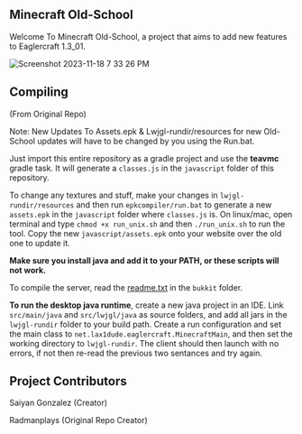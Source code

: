 ## Minecraft Old-School

Welcome To Minecraft Old-School, a project that aims to add new features to Eaglercraft 1.3_01.

![Screenshot 2023-11-18 7 33 26 PM](https://github.com/SaiyanGonzalez01/Minecraft-Old-School/assets/153963453/eadddfb4-08bb-48d1-92eb-703672c6ad32)


## Compiling
(From Original Repo)

Note: New Updates To Assets.epk & Lwjgl-rundir/resources for new Old-School updates will have to be changed by you using the Run.bat.

Just import this entire repository as a gradle project and use the **teavmc** gradle task. It will generate a `classes.js` in the `javascript` folder of this repository.

To change any textures and stuff, make your changes in `lwjgl-rundir/resources` and then run `epkcompiler/run.bat` to generate a new `assets.epk` in the `javascript` folder where `classes.js` is. On linux/mac, open terminal and type `chmod +x run_unix.sh` and then `./run_unix.sh` to run the tool. Copy the new `javascript/assets.epk` onto your website over the old one to update it.

**Make sure you install java and add it to your PATH, or these scripts will not work.**

To compile the server, read the [readme.txt](https://github.com/LAX1DUDE/eaglercraft-beta/blob/main/bukkit/readme.txt) in the `bukkit` folder.

**To run the desktop java runtime**, create a new java project in an IDE. Link `src/main/java` and `src/lwjgl/java` as source folders, and add all jars in the `lwjgl-rundir` folder to your build path. Create a run configuration and set the main class to `net.lax1dude.eaglercraft.MinecraftMain`, and then set the working directory to `lwjgl-rundir`. The client should then launch with no errors, if not then re-read the previous two sentances and try again.

## Project Contributors
Saiyan Gonzalez (Creator)

Radmanplays (Original Repo Creator)


